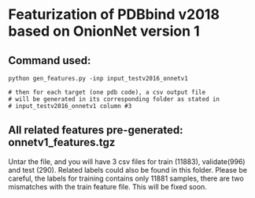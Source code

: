
# Featurization of PDBbind v2018 based on OnionNet version 1
## Command used:
  
    python gen_features.py -inp input_testv2016_onnetv1

    # then for each target (one pdb code), a csv output file 
    # will be generated in its corresponding folder as stated in
    # input_testv2016_onnetv1 column #3

## All related features pre-generated: onnetv1_features.tgz
Untar the file, and you will have 3 csv files for train (11883), validate(996) and test (290). Related labels could also be found in this folder. 
Please be careful, the labels for training contains only 11881 samples, there are two mismatches with the train feature file. This will be fixed soon.

